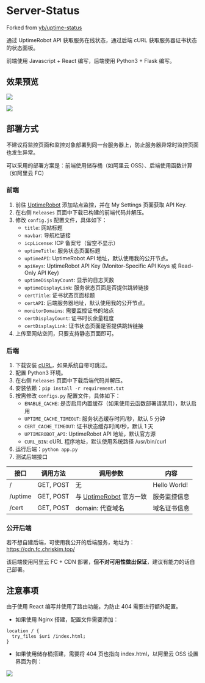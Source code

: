 # Server-Status

Forked from [yb/uptime-status](https://github.com/yb/uptime-status)

通过 UptimeRobot API 获取服务在线状态，通过后端 cURL 获取服务器证书状态的状态面板。

前端使用 Javascript + React 编写，后端使用 Python3 + Flask 编写。

## 效果预览

![](https://assets.zouht.com/img/md/Server-Status-README-04.png)



![](https://assets.zouht.com/img/md/Server-Status-README-05.png)

## 部署方式

不建议将监控页面和监控对象部署到同一台服务器上，防止服务器异常时监控页面也发生异常。

可以采用的部署方案是：前端使用储存桶（如阿里云 OSS）、后端使用函数计算（如阿里云 FC）

### 前端

1. 前往 [UptimeRobot](https://uptimerobot.com/) 添加站点监控，并在 My Settings 页面获取 API Key.
2. 在右侧 `Releases` 页面中下载已构建的前端代码并解压。
3. 修改 `config.js` 配置文件，具体如下：
   - `title`: 网站标题
   - `navbar`: 导航栏链接
   - `icpLicense`: ICP 备案号（留空不显示）
   - `uptimeTitle`: 服务状态页面标题
   - `uptimeAPI`: UptimeRobot API 地址，默认使用我的公开节点。
   - `apiKeys`: UptimeRobot API Key (Monitor-Specific API Keys 或 Read-Only API Key)
   - `uptimeDisplayCount`: 显示的日志天数
   - `uptimeDisplayLink`: 服务状态页面是否提供跳转链接
   - `certTitle`: 证书状态页面标题
   - `certAPI`: 后端服务器地址，默认使用我的公开节点。
   - `monitorDomains`: 需要监控证书的站点
   - `certDisplayCount`: 证书时长余量粒度
   - `certDisplayLink`: 证书状态页面是否提供跳转链接
4. 上传至网站空间，只要支持静态页面即可。

### 后端

1. 下载安装 [cURL](https://curl.se/download.html)，如果系统自带可跳过。
2. 配置 Python3 环境。
3. 在右侧 `Releases` 页面中下载后端代码并解压。
4. 安装依赖：`pip install -r requirement.txt`
5. 按需修改 `configs.py` 配置文件，具体如下：
   - `ENABLE_CACHE`: 是否启用内置缓存（如果使用云函数部署请禁用），默认启用
   - `UPTIME_CACHE_TIMEOUT`: 服务状态缓存时间/秒，默认 5 分钟
   - `CERT_CACHE_TIMEOUT`: 证书状态缓存时间/秒，默认 1 天
   - `UPTIMEROBOT_API`: UptimeRobot API 地址，默认官方源
   - `CURL_BIN`: cURL 程序地址，默认使用系统路径 /usr/bin/curl
6. 运行后端：`python app.py`
7. 测试后端接口

| 接口    | 调用方法  | 调用参数                                                | 内容         |
| ------- | --------- | ------------------------------------------------------- | ------------ |
| /       | GET, POST | 无                                                      | Hello World! |
| /uptime | GET, POST | 与 [UptimeRobot](https://uptimerobot.com/api/) 官方一致 | 服务监控信息 |
| /cert   | GET, POST | domain: 代查域名                                        | 域名证书信息 |

### **公开后端**

若不想自建后端，可使用我公开的后端服务，地址为：https://cdn.fc.chriskim.top/

该后端使用阿里云 FC + CDN 部署，**但不对可用性做出保证**，建议有能力的话自己部署。

## 注意事项

由于使用 React 编写并使用了路由功能，为防止 404 需要进行额外配置。

- 如果使用 Nginx 搭建，配置文件需要添加：

```nginx
location / {
  try_files $uri /index.html;
}
```

- 如果使用储存桶搭建，需要将 404 页也指向 index.html，以阿里云 OSS 设置界面为例：

![](https://assets.zouht.com/img/md/Server-Status-README-03.png)
